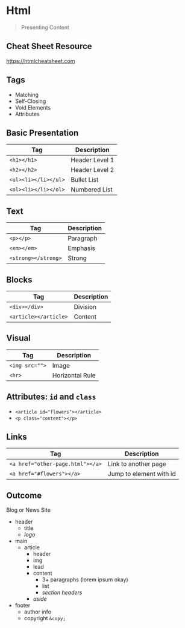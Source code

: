 Html
===

> Presenting Content

## Cheat Sheet Resource

https://htmlcheatsheet.com

## Tags

* Matching
* Self-Closing
* Void Elements
* Attributes

## Basic Presentation

Tag | Description
---|---
`<h1></h1>` | Header Level 1
`<h2></h2>` | Header Level 2
`<ul><li></li></ul>` | Bullet List
`<ol><li></li></ol>` | Numbered List

## Text

Tag | Description
---|---
`<p></p>` | Paragraph
`<em></em>` | Emphasis
`<strong></strong>` | Strong

## Blocks

Tag | Description
---|---
`<div></div>` | Division
`<article></article>` | Content

## Visual

Tag | Description
---|---
`<img src="">` | Image
`<hr>` | Horizontal Rule

## Attributes: `id` and `class`

* `<article id="flowers"></article>`
* `<p class="content"></p>`

## Links 

Tag | Description
---|---
`<a href="other-page.html"></a>` | Link to another page
`<a href="#flowers"></a>` | Jump to element with id

## Outcome

Blog or News Site

- header
    - title
    - _logo_
- main
    - article
        - header
        - img
        - lead
        - content
            - 3+ paragraphs (lorem ipsum okay)
            - list
            - _section headers_
        - _aside_
- footer
    - author info
    - copyright `&copy;`
